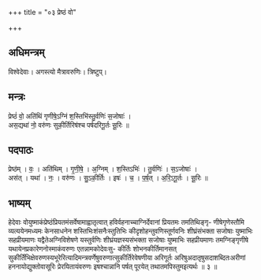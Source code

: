 +++
title = "०३ प्रेष्ठं वो"

+++
## अधिमन्त्रम्
विश्वेदेवाः। अगस्त्यो मैत्रावरुणिः। त्रिष्टुप्।

## मन्त्रः
प्रेष्ठं॑ वो॒ अति॑थिं गृणीषे॒ऽग्निं श॒स्तिभि॑स्तु॒र्वणिः॑ स॒जोषाः॑ ।  
अस॒द्यथा॑ नो॒ वरु॑णः सुकी॒र्तिरिष॑श्च पर्षदरिगू॒र्तः सू॒रिः ॥

## पदपाठः
प्रेष्ठ॑म् । वः॒ । अति॑थिम् । गृ॒णी॒षे॒ । अ॒ग्निम् । श॒स्तिऽभिः॑ । तु॒र्वणिः॑ । स॒ऽजोषाः॑ ।  
अस॑त् । यथा॑ । नः॒ । वरु॑णः । सु॒ऽकी॒र्तिः । इषः॑ । च॒ । प॒र्ष॒त् । अ॒रि॒ऽगू॒र्तः । सू॒रिः ॥

## भाष्यम्
हेदेवाः वोयुष्माकंप्रेष्ठंप्रियतमंसर्वेषामाह्वातृत्वात् हविर्वहनाच्चाग्निर्देवानां प्रियतमः तमतिथिङ्गृ- णीषेगृणेस्तौमि व्यत्ययेनमध्यमः केनसाधनेन शस्तिभिःशंसनैःस्तुतिभिः कीदृशोहन्तुवणिस्तूर्णवनिः शीघ्रंसंभक्ता सजोषाः युष्माभिः सहप्रीयमाणः यद्वैतेअग्निविशेषणे यस्तुर्वणिः शीघ्रंयज्ञस्यसंभक्ता सजोषाः युष्माभिः सहप्रीयमाणः तमग्निङ्गृणीषे यथायेनप्रकारेणनोस्माकंवरुणः एतन्नामकोदेवःसु- कीर्तिः शोभनकीर्तिमानसत् सुकीर्तिंभिक्षेवरुणस्यभूरेरित्यादिमन्त्रवर्णेषुवरुणात्सुकीर्तिरेवेषणीया अरिगूर्तः अरिषुअदातृषुसदाशब्दितःअरीणां हननायोद्युक्तोवासूरिः प्रेरयितायंवरुणः इषश्चान्नानि पर्षत् पूरयेत् तथातमपिस्तुमइत्यर्थः ॥ ३ ॥